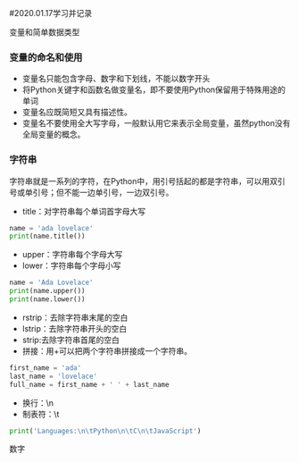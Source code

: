 #2020.01.17学习并记录

变量和简单数据类型

### 变量的命名和使用

+ 变量名只能包含字母、数字和下划线，不能以数字开头
+ 将Python关键字和函数名做变量名，即不要使用Python保留用于特殊用途的单词
+ 变量名应既简短又具有描述性。
+ 变量名不要使用全大写字母，一般默认用它来表示全局变量，虽然python没有全局变量的概念。

### 字符串

字符串就是一系列的字符，在Python中，用引号括起的都是字符串，可以用双引号或单引号；但不能一边单引号，一边双引号。
+ title：对字符串每个单词首字母大写
``` python
name = 'ada lovelace'
print(name.title())
```
+ upper：字符串每个字母大写
+ lower：字符串每个字母小写
``` python
name = 'Ada Lovelace'
print(name.upper())
print(name.lower())
```
+ rstrip：去除字符串末尾的空白
+ lstrip：去除字符串开头的空白
+ strip:去除字符串首尾的空白
+ 拼接：用+可以把两个字符串拼接成一个字符串。
``` python
first_name = 'ada'
last_name = 'lovelace'
full_name = first_name + ' ' + last_name
```
+ 换行：\n
+ 制表符：\t
``` python
print('Languages:\n\tPython\n\tC\n\tJavaScript')
```


数字
